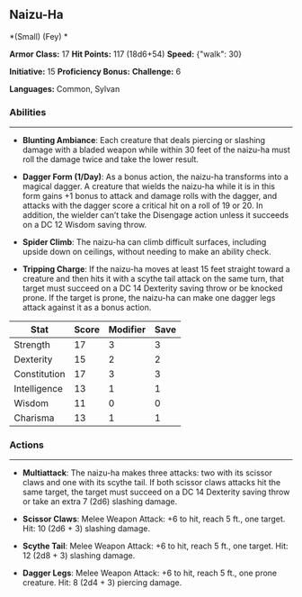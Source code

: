 ## Naizu-Ha
*(Small) (Fey) *

**Armor Class:** 17
**Hit Points:** 117 (18d6+54)
**Speed:** {"walk": 30}

**Initiative:** 15
**Proficiency Bonus:**
**Challenge:** 6

**Languages:** Common, Sylvan

### Abilities
 --- 
- **Blunting Ambiance**: Each creature that deals piercing or slashing damage with a bladed weapon while within 30 feet of the naizu-ha must roll the damage twice and take the lower result.

- **Dagger Form (1/Day)**: As a bonus action, the naizu-ha transforms into a magical dagger. A creature that wields the naizu-ha while it is in this form gains +1 bonus to attack and damage rolls with the dagger, and attacks with the dagger score a critical hit on a roll of 19 or 20. In addition, the wielder can’t take the Disengage action unless it succeeds on a DC 12 Wisdom saving throw.

- **Spider Climb**: The naizu-ha can climb difficult surfaces, including upside down on ceilings, without needing to make an ability check.

- **Tripping Charge**: If the naizu-ha moves at least 15 feet straight toward a creature and then hits it with a scythe tail attack on the same turn, that target must succeed on a DC 14 Dexterity saving throw or be knocked prone. If the target is prone, the naizu-ha can make one dagger legs attack against it as a bonus action.



| Stat | Score | Modifier | Save |
| ---- | ---- | ---- | ---- |
| Strength | 17 | 3 | 3 |
| Dexterity | 15 | 2 | 2 |
| Constitution | 17 | 3 | 3 |
| Intelligence | 13 | 1 | 1 |
| Wisdom | 11 | 0 | 0 |
| Charisma | 13 | 1 | 1 |

### Actions
 --- 
- **Multiattack**: The naizu-ha makes three attacks: two with its scissor claws and one with its scythe tail. If both scissor claws attacks hit the same target, the target must succeed on a DC 14 Dexterity saving throw or take an extra 7 (2d6) slashing damage.

- **Scissor Claws**: Melee Weapon Attack: +6 to hit, reach 5 ft., one target. Hit: 10 (2d6 + 3) slashing damage.

- **Scythe Tail**: Melee Weapon Attack: +6 to hit, reach 5 ft., one target. Hit: 12 (2d8 + 3) slashing damage.

- **Dagger Legs**: Melee Weapon Attack: +6 to hit, reach 5 ft., one prone creature. Hit: 8 (2d4 + 3) piercing damage.

